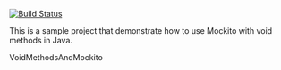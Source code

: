 [![Build Status](https://travis-ci.org/Turreta/VoidMethodsAndMockito.svg?branch=master)](https://travis-ci.org/Turreta/VoidMethodsAndMockito)

This is a sample project that demonstrate how to use Mockito with void methods in Java.

 VoidMethodsAndMockito
